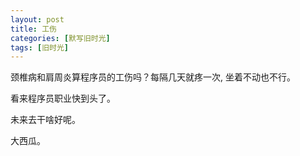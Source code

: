 ```yaml
---
layout: post
title: 工伤
categories: [默写旧时光]
tags: [旧时光]
---
```


颈椎病和肩周炎算程序员的工伤吗？每隔几天就疼一次, 坐着不动也不行。

看来程序员职业快到头了。

未来去干啥好呢。

大西瓜。